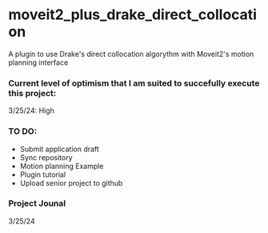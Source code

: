 # moveit2_plus_drake_direct_collocation
A plugin to use Drake's direct collocation algorythm with Moveit2's motion planning interface

### Current level of optimism that I am suited to succefully execute this project:
3/25/24: High

### TO DO:
* Submit application draft
* Sync repository
* Motion planning Example
* Plugin tutorial
* Upload senior project to github


### Project Jounal
3/25/24
